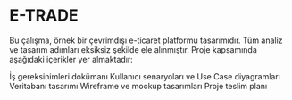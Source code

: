 # E-TRADE
Bu çalışma, örnek bir çevrimdışı e-ticaret platformu tasarımıdır.
Tüm analiz ve tasarım adımları eksiksiz şekilde ele alınmıştır. Proje kapsamında aşağıdaki içerikler yer almaktadır:

İş gereksinimleri dokümanı
Kullanıcı senaryoları ve Use Case diyagramları
Veritabanı tasarımı
Wireframe ve mockup tasarımları
Proje teslim planı
